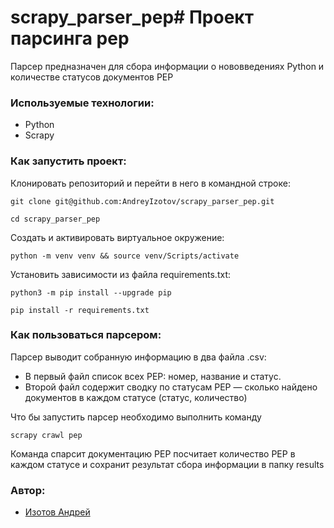 # scrapy_parser_pep# Проект парсинга pep
Парсер предназначен для сбора информации о нововведениях Python и
количестве статусов документов PEP

### Используемые технологии:
+ Python
+ Scrapy

### Как запустить проект:

Клонировать репозиторий и перейти в него в командной строке:
```
git clone git@github.com:AndreyIzotov/scrapy_parser_pep.git
```
```
cd scrapy_parser_pep
```

Cоздать и активировать виртуальное окружение:

```
python -m venv venv && source venv/Scripts/activate
```

Установить зависимости из файла requirements.txt:

```
python3 -m pip install --upgrade pip
```
```
pip install -r requirements.txt
```

### Как пользоваться парсером:

Парсер выводит собранную информацию в два файла .csv:
+ В первый файл список всех PEP: номер, название и статус.
+ Второй файл содержит сводку по статусам PEP — сколько найдено документов в каждом статусе (статус, количество)

Что бы запустить парсер необходимо выполнить команду

```
scrapy crawl pep 
```
Команда спарсит документацию PEP посчитает количество PEP в каждом
статусе и сохранит результат сбора информации в папку results

### Автор:
- [Изотов Андрей](https://github.com/AndreyIzotov "GitHub аккаунт")
